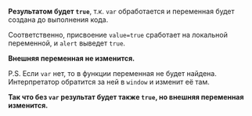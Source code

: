 **Результатом будет `true`**, т.к. `var` обработается и переменная будет создана до выполнения кода.

Соответственно, присвоение `value=true` сработает на локальной переменной, и `alert` выведет `true`.

**Внешняя переменная не изменится.**

P.S. Если `var` нет, то в функции переменная не будет найдена. Интерпретатор обратится за ней в `window` и изменит её там. 

**Так что без `var` результат будет также `true`, но внешняя переменная изменится.**
